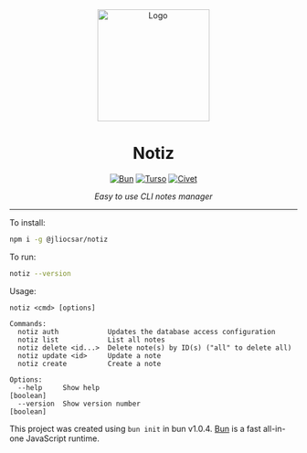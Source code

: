 <div align=center>

<picture>
  <source media="(prefers-color-scheme: dark)" srcset=https://raw.githubusercontent.com/jliocsar/notiz/main/.github/white-hand.png>
  <img alt=Logo src=https://raw.githubusercontent.com/jliocsar/notiz/main/.github/hand.png width=196>
</picture>

# Notiz

[![Bun][bun-badge]][bun-url] [![Turso][turso-badge]][turso-url] [![Civet][civet-badge]][civet-url]

_Easy to use CLI notes manager_

</div>

---

To install:

```bash
npm i -g @jliocsar/notiz
```

To run:

```bash
notiz --version
```

Usage:

```
notiz <cmd> [options]

Commands:
  notiz auth            Updates the database access configuration
  notiz list            List all notes
  notiz delete <id...>  Delete note(s) by ID(s) ("all" to delete all)
  notiz update <id>     Update a note
  notiz create          Create a note

Options:
  --help     Show help                                                 [boolean]
  --version  Show version number                                       [boolean]
```

This project was created using `bun init` in bun v1.0.4. [Bun](https://bun.sh) is a fast all-in-one JavaScript runtime.

[bun-badge]: https://img.shields.io/badge/bun-fbf0df?style=flat-square&logo=bun&logoColor=fbf0df&color=14151a
[bun-url]: https://bun.sh/
[turso-badge]: https://img.shields.io/badge/turso-121c22?style=flat-square&logo=turso&logoColor=4ff8d2
[turso-url]: https://turso.tech/
[civet-badge]: https://img.shields.io/badge/civet-3e63dd?style=flat-square
[civet-url]: https://civet.dev/
